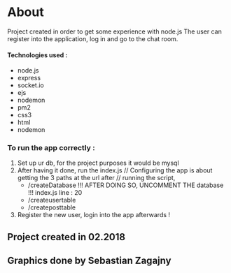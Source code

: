 ### <h1> About 

Project created in order to get some experience with node.js 
The user can register into the application, log in and go to the chat room. 

#### Technologies used : 
* node.js 
* express 
* socket.io
* ejs 
* nodemon 
* pm2 
* css3 
* html 
* nodemon 

### To run the app correctly : 
1. Set up ur db, for the project purposes it would be mysql 
2. After having it done, run the index.js 
// Configuring the app is about getting the 3 paths at the url after 
// running the script, 
	- /createDatabase !!! AFTER DOING SO, UNCOMMENT THE database
			  !!! index.js line : 20
	- /createusertable
	- /createposttable
3. Register the new user, login into the app afterwards ! 

## Project created in 02.2018 
## Graphics done by Sebastian Zagajny  
